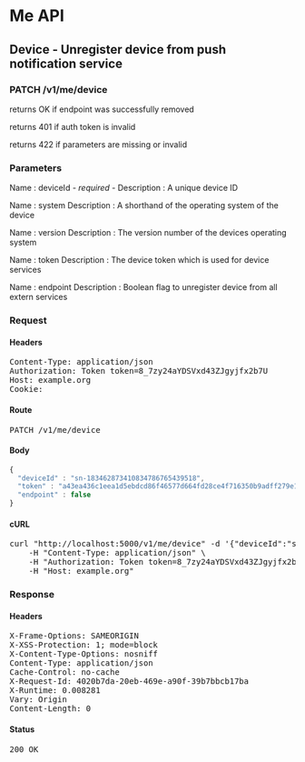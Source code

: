 # Me API

## Device - Unregister device from push notification service

### PATCH /v1/me/device

returns OK if endpoint was successfully removed

returns 401 if auth token is invalid

returns 422 if parameters are missing or invalid

### Parameters

Name : deviceId *- required -*
Description : A unique device ID

Name : system
Description : A shorthand of the operating system of the device

Name : version
Description : The version number of the devices operating system

Name : token
Description : The device token which is used for device services

Name : endpoint
Description : Boolean flag to unregister device from all extern services

### Request

#### Headers

<pre>Content-Type: application/json
Authorization: Token token=8_7zy24aYDSVxd43ZJgyjfx2b7U
Host: example.org
Cookie: </pre>

#### Route

<pre>PATCH /v1/me/device</pre>

#### Body
```javascript
{
  "deviceId" : "sn-183462873410834786765439518",
  "token" : "a43ea436c1eea1d5ebdcd86f46577d664fd28ce4f716350b9adff279e1bbc2e1",
  "endpoint" : false
}
```


#### cURL

<pre class="request">curl &quot;http://localhost:5000/v1/me/device&quot; -d &#39;{&quot;deviceId&quot;:&quot;sn-183462873410834786765439518&quot;,&quot;token&quot;:&quot;a43ea436c1eea1d5ebdcd86f46577d664fd28ce4f716350b9adff279e1bbc2e1&quot;,&quot;endpoint&quot;:false}&#39; -X PATCH \
	-H &quot;Content-Type: application/json&quot; \
	-H &quot;Authorization: Token token=8_7zy24aYDSVxd43ZJgyjfx2b7U&quot; \
	-H &quot;Host: example.org&quot;</pre>

### Response

#### Headers

<pre>X-Frame-Options: SAMEORIGIN
X-XSS-Protection: 1; mode=block
X-Content-Type-Options: nosniff
Content-Type: application/json
Cache-Control: no-cache
X-Request-Id: 4020b7da-20eb-469e-a90f-39b7bbcb17ba
X-Runtime: 0.008281
Vary: Origin
Content-Length: 0</pre>

#### Status

<pre>200 OK</pre>

